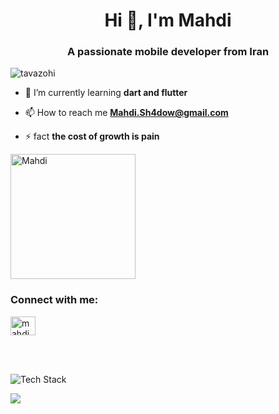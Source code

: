 <h1 align="center">Hi 👋, I'm Mahdi</h1>
<h3 align="center">A passionate mobile developer from Iran</h3>

<p align="left"> <img src="https://komarev.com/ghpvc/?username=tavazohi&label=Profile%20views&color=0e75b6&style=flat" alt="tavazohi" /> </p>

- 🌱 I’m currently learning **dart and flutter**

- 📫 How to reach me **Mahdi.Sh4dow@gmail.com**

- ⚡ fact **the cost of growth is pain**
<img aligen="right" alt="Mahdi" width=200  src="https://s8.uupload.ir/files/68747470733a2f2f6d656469612e74656e6f722e636f6d2f433971756b5a7150505334414141414d2f636f64696e672d747970696e672e676966_fv1n.gif">

<h3 align="left">Connect with me:</h3>
<p align="left">
<a href="https://instagram.com/mahdi._.tavazohi" target="blank"><img align="center" src="https://raw.githubusercontent.com/rahuldkjain/github-profile-readme-generator/master/src/images/icons/Social/instagram.svg" alt="mahdi._.tavazohi" height="30" width="40" /></a>
</p>
<br>
<br>
<p align="left"><img src="https://skillicons.dev/icons?i=kotlin,androidstudio,dart,flutter,git,postman,sqlite,idea,github,vscode&perline=16" alt="Tech Stack" /> </p>


![](https://3.bp.blogspot.com/-x0PVXLOZjhg/VN2siaC-0RI/AAAAAAAAD54/qzFRKBzVVpQ/s1600/Steve%2BJobs.jpg)
